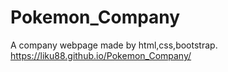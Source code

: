 # Pokemon_Company
A company webpage made by html,css,bootstrap.
https://liku88.github.io/Pokemon_Company/
